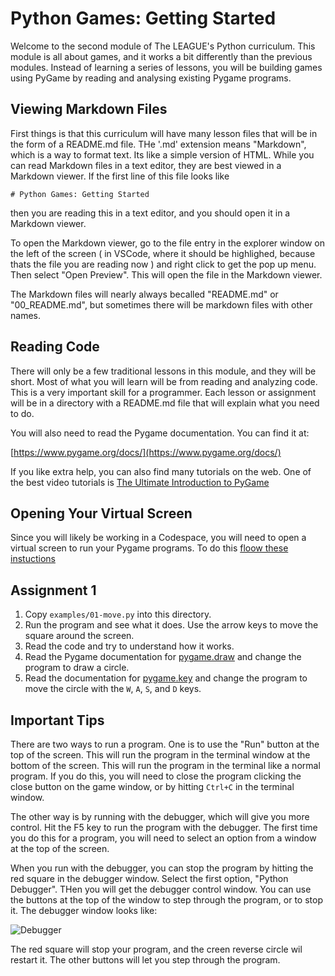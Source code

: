 # Python Games: Getting Started

Welcome to the second module of The LEAGUE's Python curriculum. This module is all about games, 
and it works a bit differently than the previous modules. Instead of learning a series of lessons, 
you will be building games using PyGame by reading and analysing existing Pygame programs. 

## Viewing Markdown Files

First things is that this curriculum will have many lesson files that will be in
the form of a README.md file. THe '.md' extension means "Markdown", which is a
way to format text. Its like a simple version of HTML. While you can read
Markdown files in a text editor, they are best viewed in a Markdown viewer. If
the first line of this file looks like 

    # Python Games: Getting Started

then you are reading this in a text editor, and you should open it in a Markdown
viewer.

To open the Markdown viewer, go to the file entry in the explorer window on the
left of the screen ( in VSCode, where it should be highlighed, because thats the
file you are reading now ) and right click to get the pop up menu. Then select
"Open Preview". This will open the file in the Markdown viewer.

The Markdown files will nearly always becalled "README.md" or "00_README.md",
but sometimes there will be markdown files with other names. 

## Reading Code

There will only be a few traditional lessons in this module, and they will be
short. Most of what you will learn will be from reading and analyzing code. This
is a very important skill for a programmer. Each lesson or assignment will be in
a directory with a README.md file that will explain what you need to do.

You will also need to read the Pygame documentation. You can find it at:

[https://www.pygame.org/docs/](https://www.pygame.org/docs/)

If you like extra help, you can also find many tutorials on the web. One of the best video tutorials
is [The Ultimate Introduction to PyGame](https://youtu.be/AY9MnQ4x3zk?si=HFtptJF9MVeq-hFO)


## Opening Your Virtual Screen

Since you will likely be working in a Codespace, you will need to open a virtual screen to run your Pygame programs.
To do this [floow these instuctions](https://curriculum.jointheleague.org/howto/python_codespaces.html#open-a-virtual-screen-on-the-web)

## Assignment 1

1. Copy `examples/01-move.py` into this directory.
2. Run the program and see what it does. Use the arrow keys to move the square around the screen.
3. Read the code and try to understand how it works.
4. Read the Pygame documentation for [pygame.draw](https://www.pygame.org/docs/ref/draw.html) and change the program to draw a circle. 
5. Read the documentation for [pygame.key](https://www.pygame.org/docs/ref/key.html) and change the program to move the circle with the `W`, `A`, `S`, and `D` keys.


## Important Tips

There are two ways to run a program. One is to use the  "Run" button at the top
of the screen. This will run the program in the terminal window at the bottom of
the screen. This will run the program in the terminal like a normal program. If
you do this, you will need to close the program clicking the close button on the
game window, or by hitting `Ctrl+C` in the terminal window.

The other way is by running with the debugger, which will give you more control.
Hit the F5 key to run the program with the debugger. The first time you do this
for a program, you will need to select an option from a window at the top of the
screen. 

When you run with the debugger, you can stop the program by hitting the red
square in the debugger window. Select the first option, "Python Debugger".  THen
you will get the debugger control window. You can use the buttons at the top of
the window to step through the program, or to stop it. The debugger window looks
like: 

![Debugger](https://images.jointheleague.org/vscode/debug_bar.png)

The red square will stop your program, and the creen reverse circle wil restart
it. The other buttons will let you step through the program.


